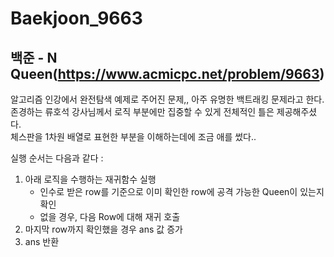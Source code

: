 # Baekjoon_9663
## 백준 - N Queen(https://www.acmicpc.net/problem/9663) 
알고리즘 인강에서 완전탐색 예제로 주어진 문제,, 아주 유명한 백트래킹 문제라고 한다.  
존경하는 류호석 강사님께서 로직 부분에만 집중할 수 있게 전체적인 틀은 제공해주셨다.  
체스판을 1차원 배열로 표현한 부분을 이해하는데에 조금 애를 썼다..  

실행 순서는 다음과 같다 :
1. 아래 로직을 수행하는 재귀함수 실행
    * 인수로 받은 row를 기준으로 이미 확인한 row에 공격 가능한 Queen이 있는지 확인
    * 없을 경우, 다음 Row에 대해 재귀 호출 
2. 마지막 row까지 확인했을 경우 ans 값 증가
3. ans 반환
